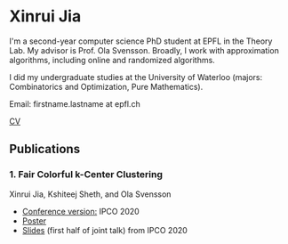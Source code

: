 # Xinrui Jia

I'm a second-year computer science PhD student at EPFL in the Theory Lab. My advisor is Prof. Ola Svensson. Broadly, I work with approximation algorithms, including online and randomized algorithms.

I did my undergraduate studies at the University of Waterloo (majors: Combinatorics and Optimization, Pure Mathematics).

Email: firstname.lastname at epfl.ch

[CV](/pdfs/Academic_CV.pdf)


## Publications

### 1. Fair Colorful k-Center Clustering
Xinrui Jia, Kshiteej Sheth, and Ola Svensson
* [Conference version:](https://link.springer.com/chapter/10.1007%2F978-3-030-45771-6_17) IPCO 2020
* [Poster](/pdfs/k-center_poster.pdf)
* [Slides](/pdfs/k_center-slides.pdf) (first half of joint talk) from IPCO 2020


